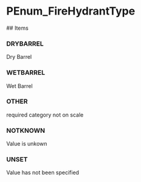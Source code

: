 # PEnum_FireHydrantType

<!-- end of definition -->## Items

### DRYBARREL
Dry Barrel

### WETBARREL
Wet Barrel

### OTHER
required category not on scale

### NOTKNOWN
Value is unkown

### UNSET
Value has not been specified
